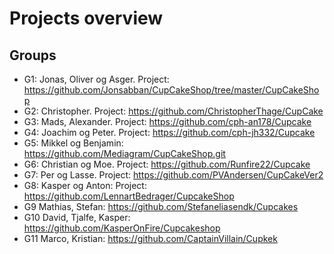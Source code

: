 
# Projects overview
## Groups
* G1: Jonas, Oliver og Asger. Project: https://github.com/Jonsabban/CupCakeShop/tree/master/CupCakeShop
* G2: Christopher. Project: https://github.com/ChristopherThage/CupCake
* G3: Mads, Alexander. Project: https://github.com/cph-an178/Cupcake
* G4: Joachim og Peter. Project: https://github.com/cph-jh332/Cupcake
* G5: Mikkel og Benjamin: https://github.com/Mediagram/CupCakeShop.git
* G6: Christian og Moe. Project: https://github.com/Runfire22/Cupcake
* G7: Per og Lasse. Project: https://github.com/PVAndersen/CupCakeVer2
* G8: Kasper og Anton: Project: https://github.com/LennartBedrager/CupcakeShop
* G9 Mathias, Stefan: https://github.com/Stefaneliasendk/Cupcakes
* G10 David, Tjalfe, Kasper: https://github.com/KasperOnFire/Cupcakeshop
* G11 Marco, Kristian: https://github.com/CaptainVillain/Cupkek
